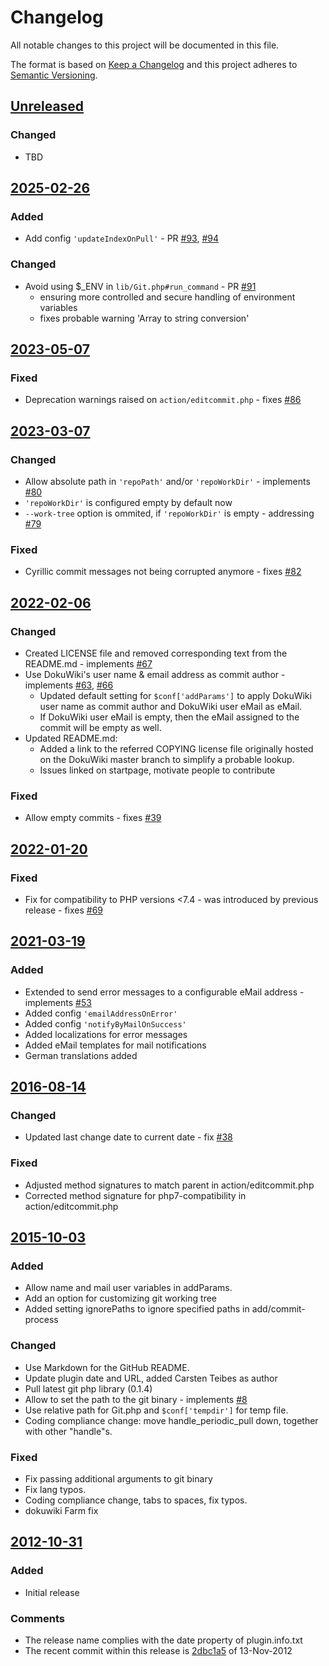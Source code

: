 # Changelog

All notable changes to this project will be documented in this file.

The format is based on [Keep a Changelog](http://keepachangelog.com/)
and this project adheres to [Semantic Versioning](http://semver.org/).

<!-- Format restrictions - see https://common-changelog.org and https://keepachangelog.com/ for details -->
<!-- Each Release must start with a line for the release version of exactly this format: ## [version] -->
<!-- The subsequent comment lines start with a space - not to irritate the release scripts parser!
 ## [yyyy-mm-dd]
 <empty line> - optional sub sections may follow like:
 ### Added:
 - This feature was added
 <empty line>
 ### Changed:
 - This feature was changed
 <empty line>
 ### Removed:
 - This feature was removed
 <empty line>
 ### Fixed:
 - This issue was fixed
 <empty line>
 <empty line> - next line is the starting of the previous release
 ## [yyyy-mm-dd]
 <empty line>
 <...>
 !!! In addition the compare URL links are to be maintained at the end of this CHANGELOG.md as follows.
     These links provide direct access to the GitHub compare vs. the previous release.
     The particular link of a released version will be copied to the release notes of a release accordingly.
     At the end of this file appropriate compare links have to be maintained for each release version in format:
 
  +-current release version
  |
  |            +-URL to this repo               previous release version tag-+            +-current release version tag
  |            |                                                             |            |
 [yyyy-mm-dd]: https://github.com/woolfg/dokuwiki-plugin-gitbacked/compare/vYYYY-MM-DD..vYYYY-MM-DD
-->
<!--
## [Unreleased]

### Added
- TBD

### Changed
- TBD

### Deprecated
- TBD

###	Removed
- TBD

### Fixed
- TBD

###	Security
- TBD
-->

## [Unreleased]

### Changed
- TBD


## [2025-02-26]

### Added
- Add config `'updateIndexOnPull'` - PR [#93], [#94]

### Changed
- Avoid using $_ENV in `lib/Git.php#run_command` - PR [#91]
  - ensuring more controlled and secure handling of environment variables
  - fixes probable warning 'Array to string conversion'


## [2023-05-07]

### Fixed
- Deprecation warnings raised on `action/editcommit.php` - fixes [#86]


## [2023-03-07]

### Changed
- Allow absolute path in `'repoPath'` and/or `'repoWorkDir'` - implements [#80]
- `'repoWorkDir'` is configured empty by default now
- `--work-tree` option is ommited, if `'repoWorkDir'` is empty - addressing [#79]

### Fixed
- Cyrillic commit messages not being corrupted anymore - fixes [#82]


## [2022-02-06]

### Changed
- Created LICENSE file and removed corresponding text from the README.md - implements [#67]
- Use DokuWiki's user name & email address as commit author - implements [#63], [#66]
  - Updated default setting for `$conf['addParams']` to apply DokuWiki user name as commit author and DokuWiki user eMail as eMail.
  - If DokuWiki user eMail is empty, then the eMail assigned to the commit will be empty as well.
- Updated README.md:
  - Added a link to the referred COPYING license file originally hosted on the DokuWiki master branch to simplify a probable lookup.
  - Issues linked on startpage, motivate people to contribute

### Fixed
- Allow empty commits - fixes [#39]


## [2022-01-20]

### Fixed
- Fix for compatibility to PHP versions <7.4 - was introduced by previous release - fixes [#69]


## [2021-03-19]

### Added
- Extended to send error messages to a configurable eMail address - implements [#53]
- Added config `'emailAddressOnError'`
- Added config `'notifyByMailOnSuccess'`
- Added localizations for error messages
- Added eMail templates for mail notifications
- German translations added


## [2016-08-14]

### Changed
- Updated last change date to current date - fix [#38]

### Fixed
- Adjusted method signatures to match parent in action/editcommit.php
- Corrected method signature for php7-compatibility in action/editcommit.php


## [2015-10-03]

### Added
- Allow name and mail user variables in addParams.
- Add an option for customizing git working tree
- Added setting ignorePaths to ignore specified paths in add/commit-process

### Changed
- Use Markdown for the GitHub README.
- Update plugin date and URL, added Carsten Teibes as author
- Pull latest git php library (0.1.4)
- Allow to set the path to the git binary - implements [#8]
- Use relative path for Git.php and `$conf['tempdir']` for temp file.
- Coding compliance change: move handle_periodic_pull down, together with other "handle"s.

### Fixed
- Fix passing additional arguments to git binary
- Fix lang typos.
- Coding compliance change, tabs to spaces, fix typos.
- dokuwiki Farm fix


## [2012-10-31]

### Added
- Initial release

### Comments
- The release name complies with the date property of plugin.info.txt
- The recent commit within this release is [2dbc1a5](https://github.com/woolfg/dokuwiki-plugin-gitbacked/commit/2dbc1a5564516b801dbda239b68152edb5be0303) of 13-Nov-2012

<!--
## []

### NeverReleased
- This is just a dummy placeholder to make the parser of GHCICD/release-notes-from-changelog@v1 happy!
-->

[Unreleased]: https://github.com/woolfg/dokuwiki-plugin-gitbacked/compare/v2025-02-26..HEAD
[2025-02-26]: https://github.com/woolfg/dokuwiki-plugin-gitbacked/compare/v2023-05-07..v2025-02-26
[2023-05-07]: https://github.com/woolfg/dokuwiki-plugin-gitbacked/compare/v2023-03-07..v2023-05-07
[2023-03-07]: https://github.com/woolfg/dokuwiki-plugin-gitbacked/compare/v2022-02-06..v2023-03-07
[2022-02-06]: https://github.com/woolfg/dokuwiki-plugin-gitbacked/compare/v2022-01-20..v2022-02-06
[2022-01-20]: https://github.com/woolfg/dokuwiki-plugin-gitbacked/compare/v2021-03-19..v2022-01-20
[2021-03-19]: https://github.com/woolfg/dokuwiki-plugin-gitbacked/compare/v2016-08-14..v2021-03-19
[2016-08-14]: https://github.com/woolfg/dokuwiki-plugin-gitbacked/compare/v2015-10-03..v2016-08-14
[2015-10-03]: https://github.com/woolfg/dokuwiki-plugin-gitbacked/compare/v2012-10-31..v2015-10-03
[2012-10-31]: https://github.com/woolfg/dokuwiki-plugin-gitbacked/releases/tag/v2012-10-31
[#94]: https://github.com/woolfg/dokuwiki-plugin-gitbacked/pull/94
[#93]: https://github.com/woolfg/dokuwiki-plugin-gitbacked/pull/93
[#91]: https://github.com/woolfg/dokuwiki-plugin-gitbacked/pull/91
[#86]: https://github.com/woolfg/dokuwiki-plugin-gitbacked/issues/86
[#82]: https://github.com/woolfg/dokuwiki-plugin-gitbacked/issues/82
[#80]: https://github.com/woolfg/dokuwiki-plugin-gitbacked/issues/80
[#79]: https://github.com/woolfg/dokuwiki-plugin-gitbacked/issues/79
[#69]: https://github.com/woolfg/dokuwiki-plugin-gitbacked/issues/69
[#67]: https://github.com/woolfg/dokuwiki-plugin-gitbacked/issues/67
[#66]: https://github.com/woolfg/dokuwiki-plugin-gitbacked/issues/66
[#63]: https://github.com/woolfg/dokuwiki-plugin-gitbacked/issues/63
[#53]: https://github.com/woolfg/dokuwiki-plugin-gitbacked/issues/53
[#39]: https://github.com/woolfg/dokuwiki-plugin-gitbacked/issues/39
[#38]: https://github.com/woolfg/dokuwiki-plugin-gitbacked/issues/38
[#8]: https://github.com/woolfg/dokuwiki-plugin-gitbacked/issues/8
